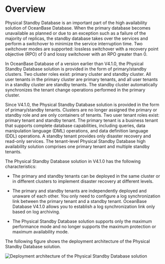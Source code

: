 # Overview

Physical Standby Database is an important part of the high availability solution of OceanBase Database. When the primary database becomes unavailable as planned or due to an exception such as a failure of the majority of replicas, the standby database takes over the services and perform a switchover to minimize the service interruption time. Two switchover modes are supported: lossless switchover with a recovery point objective (RPO) of 0 and lossy switchover with an RPO greater than 0.

In OceanBase Database of a version earlier than V4.1.0, the Physical Standby Database solution is provided in the form of primary/standby clusters. Two cluster roles exist: primary cluster and standby cluster. All user tenants in the primary cluster are primary tenants, and all user tenants in a standby cluster are standby tenants. The standby cluster automatically synchronizes the tenant change operations performed in the primary cluster.

Since V4.1.0, the Physical Standby Database solution is provided in the form of primary/standby tenants. Clusters are no longer assigned the primary or standby role and are only containers of tenants. Two user tenant roles exist: primary tenant and standby tenant. The primary tenant is a business tenant that supports complete database capabilities, including queries, data manipulation language (DML) operations, and data definition language (DDL) operations. A standby tenant provides only disaster recovery and read-only services. The tenant-level Physical Standby Database high availability solution comprises one primary tenant and multiple standby tenants.

The Physical Standby Database solution in V4.1.0 has the following characteristics:

* The primary and standby tenants can be deployed in the same cluster or in different clusters to implement disaster recovery at different levels.

* The primary and standby tenants are independently deployed and unaware of each other. You only need to configure a log synchronization link between the primary tenant and a standby tenant. OceanBase Database V4.1.0 allows you to establish a log synchronization link only based on log archiving.

* The Physical Standby Database solution supports only the maximum performance mode and no longer supports the maximum protection or maximum availability mode.

The following figure shows the deployment architecture of the Physical Standby Database solution.

![Deployment architecture of the Physical Standby Database solution](https://obbusiness-private.oss-cn-shanghai.aliyuncs.com/doc/img/observer-enterprise/V4.1.0/EN_US/6.manage/4.high-availability/Physical%20standby%20database.jpg)

